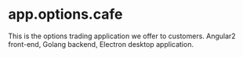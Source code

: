 # app.options.cafe

This is the options trading application we offer to customers. Angular2 front-end, Golang backend, Electron desktop application. 